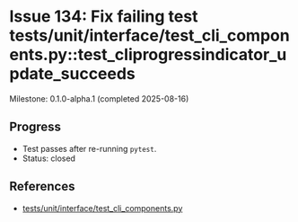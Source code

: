 # Issue 134: Fix failing test tests/unit/interface/test_cli_components.py::test_cliprogressindicator_update_succeeds

Milestone: 0.1.0-alpha.1 (completed 2025-08-16)

## Progress
- Test passes after re-running `pytest`.
- Status: closed

## References
- [tests/unit/interface/test_cli_components.py](../../tests/unit/interface/test_cli_components.py)
